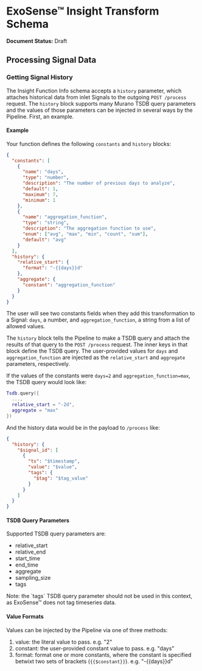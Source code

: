 # ExoSense™ Insight Transform Schema

**Document Status:** Draft

## Processing Signal Data

### Getting Signal History

The Insight Function Info schema accepts a `history` parameter, which attaches
historical data from inlet Signals to the outgoing `POST /process` request. The
`history` block supports many Murano TSDB query parameters and the values of
those parameters can be injected in several ways by the Pipeline. First, an
example.

#### Example

Your function defines the following `constants` and `history` blocks:

```json
{
  "constants": [
    {
      "name": "days",
      "type": "number",
      "description": "The number of previous days to analyze",
      "default": 1,
      "maximum": 7,
      "minimum": 1
    },
    {
      "name": "aggregation_function",
      "type": "string",
      "description": "The aggregation function to use",
      "enum": ["avg", "max", "min", "count", "sum"],
      "default": "avg"
    }
  ],
  "history": {
    "relative_start": {
      "format": "-{{days}}d"
    },
    "aggregate": {
      "constant": "aggregation_function"
    }
  }
}
```

The user will see two constants fields when they add this transformation to a
Signal: `days`, a number, and `aggregation_function`, a string from a list of
allowed values.

The `history` block tells the Pipeline to make a TSDB query and
attach the results of that query to the `POST /process` request. The inner keys
in that block define the TSDB query. The user-provided values for `days` and
`aggregation_function` are injected as the `relative_start` and `aggregate`
parameters, respectively.

If the values of the constants were `days=2` and `aggregation_function=max`,
the TSDB query would look like:
```lua
Tsdb.query({
  ...,
  relative_start = "-2d",
  aggregate = "max"
})
```

And the history data would be in the payload to `/process` like:

```json
{
  "history": {
    "$signal_id": [
      {
        "ts": "$timestamp",
        "value": "$value",
        "tags": {
          "$tag": "$tag_value"
        }
      }
    ]
  }
}
```

#### TSDB Query Parameters

Supported TSDB query parameters are:

* relative_start
* relative_end
* start_time
* end_time
* aggregate
* sampling_size
* tags

<aside class="warning">
Note: the `tags` TSDB query parameter should not be used in this context, as
ExoSense™ does not tag timeseries data.
</aside>

#### Value Formats

Values can be injected by the Pipeline via one of three methods:

1. value: the literal value to pass. e.g. "2"
1. constant: the user-provided constant value to pass. e.g. "days"
1. format: format one or more constants, where the constant is specified
  betwixt two sets of brackets (`{{$constant}}`). e.g. "-{{days}}d"
